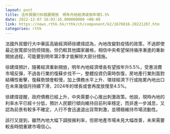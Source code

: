 ```yaml
---
layout: post
title: 法外貿銀行料隨著開放　明年內地經濟或按年增5.5%
date: 2022-12-07 16:03:16.000000000 +08:00
link: https://news.rthk.hk/rthk/ch/component/k2/1678816-20221207.htm
categories: rthk
---
```


法國外貿銀行大中華區高級經濟師徐建煒認為，內地改變對疫情的政策，不過即使最近放寬部分防控措施，但仍較其他國家嚴格，相信中央希望保持循序漸進的重新開放過程，可能要到明年第2季才能解除大部分措施。

徐建煒預計，隨著經濟重新開放，明年內地經濟增長有望按年升5.5%，受惠消費市場反彈，不過各行業的復蘇步伐不一，整體投資仍需時恢復，房地產行業則面對結構性衝擊，復蘇勢頭會較慢，加上債務水平上升、環球經濟下行或拖累內地出口在未來幾個月持續下滑，2024年的增長或會再度放慢至4.5%。

徐建煒提醒，政府債務已經上升，中央需要小心推出刺激政策。他說，現時內地的利率水平已經十分低，預計人民銀行傾向維持目前利率穩定，而非進一步減息，又認為前景有較多不確定，人行不會迅速退出貨幣刺激，並積極維持市場流動性。

該行又提到，雖然內地大幅下調按揭利率，但房地產市場未見大幅改善，未來需要較長時間重建市場信心。
